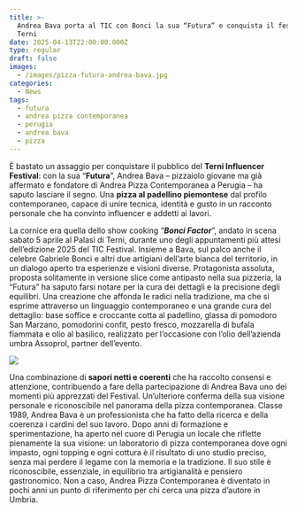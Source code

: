 ```yaml
---
title: >-
  Andrea Bava porta al TIC con Bonci la sua “Futura” e conquista il festival di
  Terni
date: 2025-04-13T22:00:00.000Z
type: regular
draft: false
images:
  - /images/pizza-futura-andrea-bava.jpg
categories:
  - News
tags:
  - futura
  - andrea pizza contemporanea
  - perugia
  - andrea bava
  - pizza
---
```


È bastato un assaggio per conquistare il pubblico del **Terni Influencer Festival**: con la sua “**Futura**”, Andrea Bava – pizzaiolo giovane ma già affermato e fondatore di Andrea Pizza Contemporanea a Perugia – ha saputo lasciare il segno. Una **pizza al padellino piemontese** dal profilo contemporaneo, capace di unire tecnica, identità e gusto in un racconto personale che ha convinto influencer e addetti ai lavori.

La cornice era quella dello show cooking “***Bonci Factor***”, andato in scena sabato 5 aprile al Palasì di Terni, durante uno degli appuntamenti più attesi dell’edizione 2025 del TIC Festival. Insieme a Bava, sul palco anche il celebre Gabriele Bonci e altri due artigiani dell’arte bianca del territorio, in un dialogo aperto tra esperienze e visioni diverse. Protagonista assoluta, proposta solitamente in versione slice come antipasto nella sua pizzeria, la “Futura” ha saputo farsi notare per la cura dei dettagli e la precisione degli equilibri. Una creazione che affonda le radici nella tradizione, ma che si esprime attraverso un linguaggio contemporaneo e una grande cura del dettaglio: base soffice e croccante cotta al padellino, glassa di pomodoro San Marzano, pomodorini confit, pesto fresco, mozzarella di bufala fiammata e olio al basilico, realizzato per l’occasione con l’olio dell’azienda umbra Assoprol, partner dell’evento.

![](/images/dandrea_andrea_bava_pizzeria_contemporanea.jpg.webp)

Una combinazione di **sapori netti e coerenti** che ha raccolto consensi e attenzione, contribuendo a fare della partecipazione di Andrea Bava uno dei momenti più apprezzati del Festival. Un’ulteriore conferma della sua visione personale e riconoscibile nel panorama della pizza contemporanea. Classe 1989, Andrea Bava è un professionista che ha fatto della ricerca e della coerenza i cardini del suo lavoro. Dopo anni di formazione e sperimentazione, ha aperto nel cuore di Perugia un locale che riflette pienamente la sua visione: un laboratorio di pizza contemporanea dove ogni impasto, ogni topping e ogni cottura è il risultato di uno studio preciso, senza mai perdere il legame con la memoria e la tradizione. Il suo stile è riconoscibile, essenziale, in equilibrio tra artigianalità e pensiero gastronomico. Non a caso, Andrea Pizza Contemporanea è diventato in pochi anni un punto di riferimento per chi cerca una pizza d’autore in Umbria.

